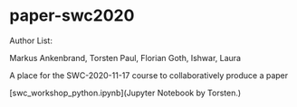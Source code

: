 # paper-swc2020

Author List:

Markus Ankenbrand, Torsten Paul, Florian Goth, Ishwar, Laura

A place for the SWC-2020-11-17 course to collaboratively produce a paper

[swc_workshop_python.ipynb](Jupyter Notebook by Torsten.)

